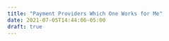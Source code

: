 ```yaml
---
title: "Payment Providers Which One Works for Me"
date: 2021-07-05T14:44:06-05:00
draft: true
---
```


